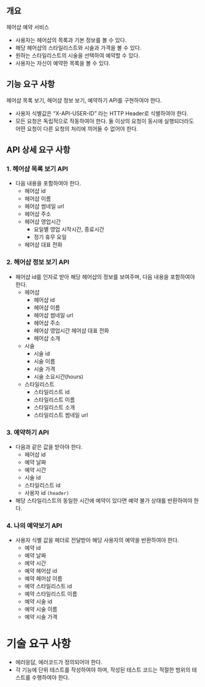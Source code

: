 ## 개요

헤어샵 예약 서비스

- 사용자는 헤어샵의 목록과 기본 정보를 볼 수 있다.
- 해당 헤어샵의 스타일리스트와 시술과 가격을 볼 수 있다.
- 원하는 스타일리스트의 시술을 선택하여 예약할 수 있다.
- 사용자는 자신이 예약한 목록을 볼 수 있다.

## 기능 요구 사항

헤어샵 목록 보기, 헤어샵 정보 보기, 예약하기 API를 구현하여야 한다.

- 사용자 식별값은 “X-API-USER-ID” 라는 HTTP Header로 식별하여야 한다.
- 모든 요청은 독립적으로 작동하여야 한다. 둘 이상의 요청이 동시에 실행되더라도 어떤 요청이 다른 요청의 처리에 끼어들 수 없어야 한다.

## API 상세 요구 사항

### 1. 헤어샵 목록 보기 API

- 다음 내용을 포함하여야 한다.
    - 헤어샵 id
    - 헤어샵 이름
    - 헤어샵 썸네일 url
    - 헤어샵 주소
    - 헤어샵 영업시간
        - 요일별 영업 시작시간, 종료시간
        - 정기 휴무 요일
    - 헤어샵 대표 전화

### 2. 헤어샵 정보 보기 API

- 헤어샵 id를 인자로 받아 해당 헤어샵의 정보를 보여주며, 다음 내용을 포함하여야 한다.
    - 헤어샵
        - 헤어샵 id
        - 헤어샵 이름
        - 헤어샵 썸네일 url
        - 헤어샵 주소
        - 헤어샵 영업시간
          헤어샵 대표 전화
        - 헤어샵 소개
    - 시술
        - 시술 id
        - 시술 이름
        - 시술 가격
        - 시술 소요시간(hours)
    - 스타일리스트
        - 스타일리스트 id
        - 스타일리스트 이름
        - 스타일리스트 소개
        - 스타일리스트 썸네일 url

### 3. 예약하기 API

- 다음과 같은 값을 받아야 한다.
    - 헤어샵 id
    - 예약 날짜
    - 예약 시간
    - 시술 id
    - 스타일리스트 id
    - 사용자 id `(header)`
- 해당 스타일리스트의 동일한 시간에 예약이 있다면 예약 불가 상태를 반환하여야 한다.

### 4. 나의 예약보기 API

- 사용자 식별 값을 헤더로 전달받아 해당 사용자의 예약을 반환하여야 한다.
    - 예약 id
    - 예약 날짜
    - 예약 시간
    - 예약 헤어샵 id
    - 예약 헤어샵 이름
    - 예약 스타일리스트 id
    - 예약 스타일리스트 이름
    - 예약 시술 id
    - 예약 시술 이름
    - 예약 시술 가격

# 기술 요구 사항

- 에러응답, 에러코드가 정의되어야 한다.
- 각 기능에 단위 테스트를 작성하여야 하며, 작성된 테스트 코드는 적절한 범위의 테스트를 수행하여야 한다.